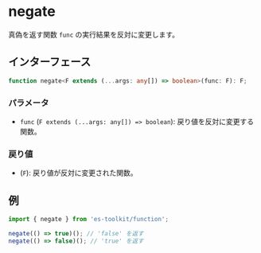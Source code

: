 # negate

真偽を返す関数 `func` の実行結果を反対に変更します。

## インターフェース

```typescript
function negate<F extends (...args: any[]) => boolean>(func: F): F;
```

### パラメータ

- `func` (`F extends (...args: any[]) => boolean`): 戻り値を反対に変更する関数。

### 戻り値

- (`F`): 戻り値が反対に変更された関数。

## 例

```typescript
import { negate } from 'es-toolkit/function';

negate(() => true)(); // 'false' を返す
negate(() => false)(); // 'true' を返す
```
